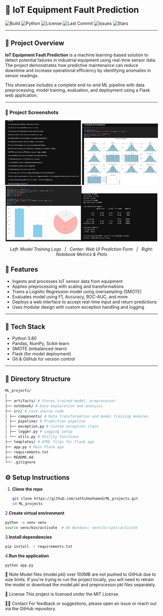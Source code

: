 # 🔧 IoT Equipment Fault Prediction

![Build](https://img.shields.io/badge/build-passing-brightgreen)
![Python](https://img.shields.io/badge/python-3.80-blue)
![License](https://img.shields.io/badge/license-MIT-green.svg)
![Last Commit](https://img.shields.io/github/last-commit/sathikmohamed/ML_projects)
![Issues](https://img.shields.io/github/issues/sathikmohamed/ML_projects)
![Stars](https://img.shields.io/github/stars/sathikmohamed/ML_projects?style=social)

---

## 📌 Project Overview

**IoT Equipment Fault Prediction** is a machine learning-based solution to detect potential failures in industrial equipment using real-time sensor data. The project demonstrates how predictive maintenance can reduce downtime and increase operational efficiency by identifying anomalies in sensor readings.

This showcase includes a complete end-to-end ML pipeline with data preprocessing, model training, evaluation, and deployment using a Flask web application.

---

  <h3>📸 Project Screenshots</h3>
<p align="center"> <img src="assets/iot_demo1.JPG" alt="Model Training" width="250"/> <img src="assets/iot_demo2.JPG" alt="Prediction Page" width="250"/> <img src="assets/iot_demo3.JPG" alt="Jupyter Notebook Output" width="250"/><img src="assets/iot_demo4.JPG" alt="Jupyter Notebook Output" width="250"/> </p> <p align="center"> <em>Left: Model Training Logs &nbsp; | &nbsp; Center: Web UI Prediction Form &nbsp; | &nbsp; Right: Notebook Metrics & Plots</em> </p>


## 🚀 Features

- Ingests and processes IoT sensor data from equipment
- Applies preprocessing with scaling and transformations
- Trains a Logistic Regression model using oversampling (SMOTE)
- Evaluates model using F1, Accuracy, ROC-AUC, and more
- Deploys a web interface to accept real-time input and return predictions
- Uses modular design with custom exception handling and logging

---

## 🧠 Tech Stack

- Python 3.80
- Pandas, NumPy, Scikit-learn
- SMOTE (imbalanced-learn)
- Flask (for model deployment)
- Git & GitHub for version control

---

## 📁 Directory Structure
 ```bash
ML_projects/
│
├── artifacts/ # Stores trained model, preprocessor
├── notebook/ # Data exploration and analysis
├── src/ # Core source code
│ ├── components/ # Data transformation and model training modules
│ ├── pipeline/ # Prediction pipeline
│ ├── exception.py # Custom exception class
│ ├── logger.py # Logging setup
│ └── utils.py # Utility functions
├── templates/ # HTML files for Flask app
├── app.py # Main Flask app
├── requirements.txt
├── README.md
└── .gitignore
 ```


## ⚙️ Setup Instructions

1. **Clone the repo**

   ```bash
   git clone https://github.com/sathikmohamed/ML_projects.git
   cd ML_projects
    ```
   
2.**Create virtual environment**

```bash
python -m venv venv
source venv/bin/activate  # On Windows: venv\Scripts\activate
```
3.**Install dependencies**

```bash
pip install -r requirements.txt
```

4.**Run the application**
```bash
python app.py
```
📌 Note
Model files (model.pkl) over 100MB are not pushed to GitHub due to size limits. If you're trying to run the project locally, you will need to retrain the model or download the model.pkl and preprocessor.pkl files separately.

📜 License
This project is licensed under the MIT License.

🙋‍♂️ Contact
For feedback or suggestions, please open an issue or reach out via the GitHub repository.
